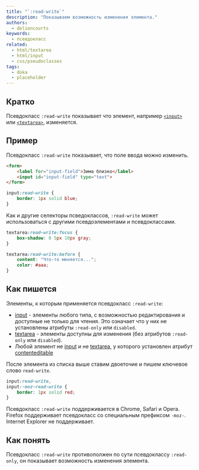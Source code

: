 ```yaml
---
title: "`:read-write`"
description: "Показываем возможность изменения элемента."
authors:
  - delioncourts
keywords:
  - псевдокласс
related:
  - html/textarea
  - html/input
  - css/pseudoclasses
tags:
  - doka
  - placeholder
---
```


## Кратко

Псевдокласс `:read-write` показывает что элемент, например [`<input>`](/html/input/) или [`<textarea>`](/html/textarea/), изменяется.

## Пример

Псевдокласс `:read-write` показывает, что поле ввода можно изменить.

```html
<form>
    <label for="input-field">Зима близко</label>
    <input id="input-field" type="text">
</form>
```

```css
input:read-write {
    border: 1px solid blue;
}
```

Как и другие селекторы псведоклассов, `:read-write` может использоваться с другими псевдоэлементами и псевдоклассами.

```css
textarea:read-write:focus {
    box-shadow: 0 5px 10px gray;
}

textarea:read-write:before {
    content: "Что-то меняется...";
    color: #aaa;
}
```

## Как пишется

Элементы, к которым применяется псевдокласс `:read-write`:
* [input](/html/input/) - элементы любого типа, с возможностью редактирования и доступные не только для чтения. Это означает что у них не установлены атрибуты `:read-only` или `disabled`.
* [textarea](/html/textarea/) - элементы доступны для изменения (без атрибутов `:read-only` или `disabled`).
* Любой элемент не [input](/html/input/) и не [textarea](/html/textarea/), у которого установлен атрибут [contenteditable](/html/global-attrs/)

После элемента из списка выше ставим двоеточие и пишем ключевое слово `read-write`.

```css
input:read-write,
input:-moz-read-write {
    border: 1px solid red;
}
```

Псевдокласс `:read-write` поддерживается в Chrome, Safari и Opera. Firefox поддерживает псевдокласс со специальным префиксом `-moz-`. Internet Explorer не поддерживает.

## Как понять

Псевдокласс `:read-write` противополжен по сути псевдоклассу `:read-only`, он показывает возможность изменения элемента.
